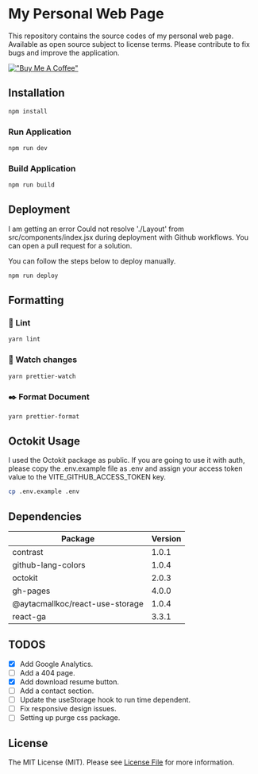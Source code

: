 # My Personal Web Page

This repository contains the source codes of my personal web page. Available as open source subject to license terms. Please contribute to fix bugs and improve the application.

[!["Buy Me A Coffee"](https://www.buymeacoffee.com/assets/img/custom_images/orange_img.png)](https://www.buymeacoffee.com/aytacmalkoc)


## Installation


```bash
npm install
```

### Run Application


```bash
npm run dev
```

### Build Application
    
```bash
npm run build
```

## Deployment

I am getting an error Could not resolve './Layout' from src/components/index.jsx during deployment with Github workflows. You can open a pull request for a solution.

You can follow the steps below to deploy manually.
    
```bash
npm run deploy
```
## Formatting

### 📝 Lint

```bash
yarn lint
```

### 👀 Watch changes

```bash
yarn prettier-watch
```

### ✒️ Format Document

```bash
yarn prettier-format
```


## Octokit Usage

I used the Octokit package as public. If you are going to use it with auth, please copy the .env.example file as .env and assign your access token value to the VITE_GITHUB_ACCESS_TOKEN key.

```bash
cp .env.example .env
```

## Dependencies

| **Package**                     | **Version** |
|---------------------------------|-------------|
| contrast                        | 1.0.1       |
| github-lang-colors              | 1.0.4       |
| octokit                         | 2.0.3       |
| gh-pages                        | 4.0.0       |
| @aytacmallkoc/react-use-storage | 1.0.4       |
| react-ga                        | 3.3.1       |


## TODOS

- [x] Add Google Analytics.
- [ ] Add a 404 page.
- [x] Add download resume button.
- [ ] Add a contact section.
- [ ] Update the useStorage hook to run time dependent.
- [ ] Fix responsive design issues.
- [ ] Setting up purge css package.

## License
The MIT License (MIT). Please see [License File](https://github.com/aytacmalkoc/aytacmalkoc.github.io/blob/main/LICENSE.md) for more information.